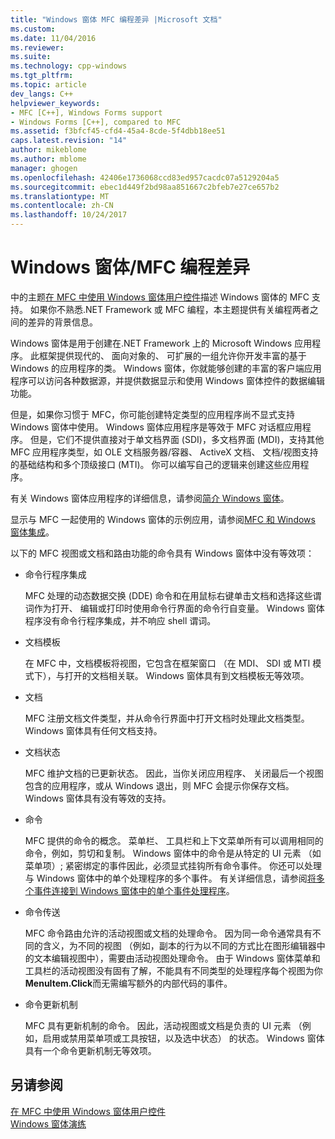 ```yaml
---
title: "Windows 窗体 MFC 编程差异 |Microsoft 文档"
ms.custom: 
ms.date: 11/04/2016
ms.reviewer: 
ms.suite: 
ms.technology: cpp-windows
ms.tgt_pltfrm: 
ms.topic: article
dev_langs: C++
helpviewer_keywords:
- MFC [C++], Windows Forms support
- Windows Forms [C++], compared to MFC
ms.assetid: f3bfcf45-cfd4-45a4-8cde-5f4dbb18ee51
caps.latest.revision: "14"
author: mikeblome
ms.author: mblome
manager: ghogen
ms.openlocfilehash: 42406e1736068ccd83ed957cacdc07a5129204a5
ms.sourcegitcommit: ebec1d449f2bd98aa851667c2bfeb7e27ce657b2
ms.translationtype: MT
ms.contentlocale: zh-CN
ms.lasthandoff: 10/24/2017
---
```

# <a name="windows-formsmfc-programming-differences"></a>Windows 窗体/MFC 编程差异
中的主题[在 MFC 中使用 Windows 窗体用户控件](../dotnet/using-a-windows-form-user-control-in-mfc.md)描述 Windows 窗体的 MFC 支持。 如果你不熟悉.NET Framework 或 MFC 编程，本主题提供有关编程两者之间的差异的背景信息。  
  
 Windows 窗体是用于创建在.NET Framework 上的 Microsoft Windows 应用程序。 此框架提供现代的、 面向对象的、 可扩展的一组允许你开发丰富的基于 Windows 的应用程序的类。 Windows 窗体，你就能够创建的丰富的客户端应用程序可以访问各种数据源，并提供数据显示和使用 Windows 窗体控件的数据编辑功能。  
  
 但是，如果你习惯于 MFC，你可能创建特定类型的应用程序尚不显式支持 Windows 窗体中使用。 Windows 窗体应用程序是等效于 MFC 对话框应用程序。 但是，它们不提供直接对于单文档界面 (SDI)，多文档界面 (MDI)，支持其他 MFC 应用程序类型，如 OLE 文档服务器/容器、 ActiveX 文档、 文档/视图支持的基础结构和多个顶级接口 (MTI)。 你可以编写自己的逻辑来创建这些应用程序。  
  
 有关 Windows 窗体应用程序的详细信息，请参阅[简介 Windows 窗体](/dotnet/framework/winforms/windows-forms-overview)。  
  
 显示与 MFC 一起使用的 Windows 窗体的示例应用，请参阅[MFC 和 Windows 窗体集成](http://www.microsoft.com/downloads/details.aspx?FamilyID=987021bc-e575-4fe3-baa9-15aa50b0f599&displaylang=en)。  
  
 以下的 MFC 视图或文档和路由功能的命令具有 Windows 窗体中没有等效项：  
  
-   命令行程序集成  
  
     MFC 处理的动态数据交换 (DDE) 命令和在用鼠标右键单击文档和选择这些谓词作为打开、 编辑或打印时使用命令行界面的命令行自变量。 Windows 窗体程序没有命令行程序集成，并不响应 shell 谓词。  
  
-   文档模板  
  
     在 MFC 中，文档模板将视图，它包含在框架窗口 （在 MDI、 SDI 或 MTI 模式下），与打开的文档相关联。 Windows 窗体具有到文档模板无等效项。  
  
-   文档  
  
     MFC 注册文档文件类型，并从命令行界面中打开文档时处理此文档类型。 Windows 窗体具有任何文档支持。  
  
-   文档状态  
  
     MFC 维护文档的已更新状态。 因此，当你关闭应用程序、 关闭最后一个视图包含的应用程序，或从 Windows 退出，则 MFC 会提示你保存文档。 Windows 窗体具有没有等效的支持。  
  
-   命令  
  
     MFC 提供的命令的概念。 菜单栏、 工具栏和上下文菜单所有可以调用相同的命令，例如，剪切和复制。 Windows 窗体中的命令是从特定的 UI 元素 （如菜单项）; 紧密绑定的事件因此，必须显式挂钩所有命令事件。 你还可以处理与 Windows 窗体中的单个处理程序的多个事件。 有关详细信息，请参阅[将多个事件连接到 Windows 窗体中的单个事件处理程序](/dotnet/framework/winforms/how-to-connect-multiple-events-to-a-single-event-handler-in-windows-forms)。  
  
-   命令传送  
  
     MFC 命令路由允许的活动视图或文档的处理命令。 因为同一命令通常具有不同的含义，为不同的视图 （例如，副本的行为以不同的方式比在图形编辑器中的文本编辑视图中），需要由活动视图处理命令。 由于 Windows 窗体菜单和工具栏的活动视图没有固有了解，不能具有不同类型的处理程序每个视图为你**MenuItem.Click**而无需编写额外的内部代码的事件。  
  
-   命令更新机制  
  
     MFC 具有更新机制的命令。 因此，活动视图或文档是负责的 UI 元素 （例如，启用或禁用菜单项或工具按钮，以及选中状态） 的状态。 Windows 窗体具有一个命令更新机制无等效项。  
  
## <a name="see-also"></a>另请参阅  
 [在 MFC 中使用 Windows 窗体用户控件](../dotnet/using-a-windows-form-user-control-in-mfc.md)   
 [Windows 窗体演练](http://msdn.microsoft.com/en-us/fd44d13d-4733-416f-aefc-32592e59e5d9)